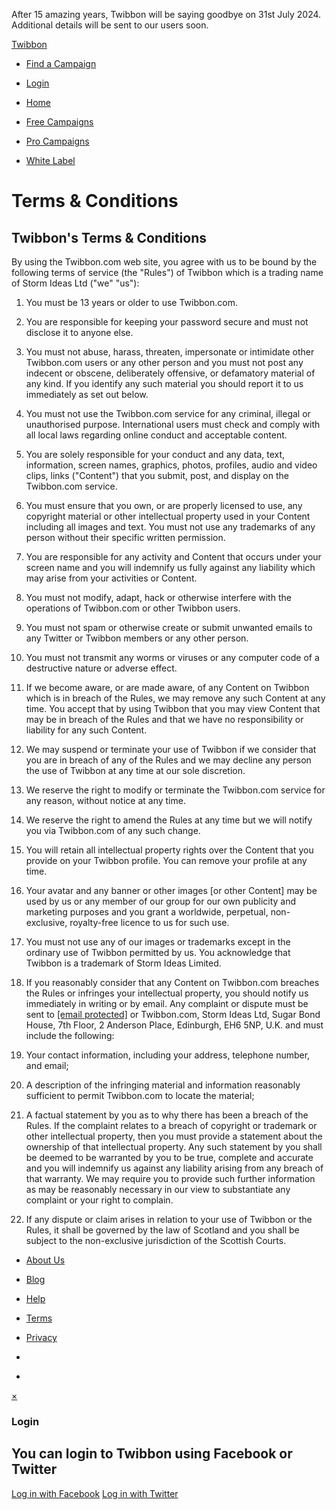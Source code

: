 After 15 amazing years, Twibbon will be saying goodbye on 31st July 2024. Additional details will be sent to our users soon.

[Twibbon](https://twibbon.com/)

* [Find a Campaign](https://twibbon.com/Discover)
* [Login](#login-buttons)

* [Home](https://twibbon.com/)
* [Free Campaigns](https://twibbon.com/freecampaigns)
* [Pro Campaigns](https://twibbon.com/ProCampaigns)
* [White Label](https://twibbon.com/whitelabel)

Terms & Conditions
==================

Twibbon's Terms & Conditions
----------------------------

By using the Twibbon.com web site, you agree with us to be bound by the following terms of service (the "Rules") of Twibbon which is a trading name of Storm Ideas Ltd ("we" "us"):

1. You must be 13 years or older to use Twibbon.com.
2. You are responsible for keeping your password secure and must not disclose it to anyone else.
3. You must not abuse, harass, threaten, impersonate or intimidate other Twibbon.com users or any other person and you must not post any indecent or obscene, deliberately offensive, or defamatory material of any kind. If you identify any such material you should report it to us immediately as set out below.
4. You must not use the Twibbon.com service for any criminal, illegal or unauthorised purpose. International users must check and comply with all local laws regarding online conduct and acceptable content.
5. You are solely responsible for your conduct and any data, text, information, screen names, graphics, photos, profiles, audio and video clips, links ("Content") that you submit, post, and display on the Twibbon.com service.
6. You must ensure that you own, or are properly licensed to use, any copyright material or other intellectual property used in your Content including all images and text. You must not use any trademarks of any person without their specific written permission.
7. You are responsible for any activity and Content that occurs under your screen name and you will indemnify us fully against any liability which may arise from your activities or Content.
8. You must not modify, adapt, hack or otherwise interfere with the operations of Twibbon.com or other Twibbon users.
9. You must not spam or otherwise create or submit unwanted emails to any Twitter or Twibbon members or any other person.
10. You must not transmit any worms or viruses or any computer code of a destructive nature or adverse effect.
11. If we become aware, or are made aware, of any Content on Twibbon which is in breach of the Rules, we may remove any such Content at any time. You accept that by using Twibbon that you may view Content that may be in breach of the Rules and that we have no responsibility or liability for any such Content.
12. We may suspend or terminate your use of Twibbon if we consider that you are in breach of any of the Rules and we may decline any person the use of Twibbon at any time at our sole discretion.
13. We reserve the right to modify or terminate the Twibbon.com service for any reason, without notice at any time.
14. We reserve the right to amend the Rules at any time but we will notify you via Twibbon.com of any such change.
15. You will retain all intellectual property rights over the Content that you provide on your Twibbon profile. You can remove your profile at any time.
16. Your avatar and any banner or other images \[or other Content\] may be used by us or any member of our group for our own publicity and marketing purposes and you grant a worldwide, perpetual, non-exclusive, royalty-free licence to us for such use.
17. You must not use any of our images or trademarks except in the ordinary use of Twibbon permitted by us. You acknowledge that Twibbon is a trademark of Storm Ideas Limited.
18. If you reasonably consider that any Content on Twibbon.com breaches the Rules or infringes your intellectual property, you should notify us immediately in writing or by email. Any complaint or dispute must be sent to [\[email protected\]](https://twibbon.com/cdn-cgi/l/email-protection) or Twibbon.com, Storm Ideas Ltd, Sugar Bond House, 7th Floor, 2 Anderson Place, Edinburgh, EH6 5NP, U.K. and must include the following:

1. Your contact information, including your address, telephone number, and email;
2. A description of the infringing material and information reasonably sufficient to permit Twibbon.com to locate the material;
3. A factual statement by you as to why there has been a breach of the Rules. If the complaint relates to a breach of copyright or trademark or other intellectual property, then you must provide a statement about the ownership of that intellectual property. Any such statement by you shall be deemed to be warranted by you to be true, complete and accurate and you will indemnify us against any liability arising from any breach of that warranty. We may require you to provide such further information as may be reasonably necessary in our view to substantiate any complaint or your right to complain.

20. If any dispute or claim arises in relation to your use of Twibbon or the Rules, it shall be governed by the law of Scotland and you shall be subject to the non-exclusive jurisdiction of the Scottish Courts.

* [About Us](https://twibbon.com/About)
* [Blog](http://blog.twibbon.com/)
* [Help](https://twibbon.com/Help)
* [Terms](https://twibbon.com/Terms)
* [Privacy](https://twibbon.com/Privacy)

* [](https://twitter.com/twibbon/)
* [](https://www.facebook.com/twibbonapp)

[×](#)

### Login

You can login to Twibbon using Facebook or Twitter
--------------------------------------------------

[Log in with Facebook](#) [Log in with Twitter](#)